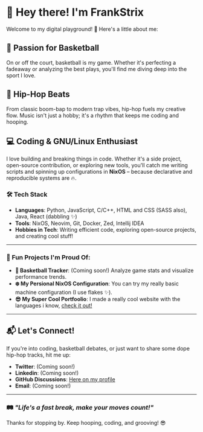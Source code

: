 # 👋 Hey there! I'm FrankStrix

Welcome to my digital playground! 🚀 Here's a little about me:

## 🏀 Passion for Basketball  
On or off the court, basketball is my game. Whether it's perfecting a fadeaway or analyzing the best plays, you'll find me diving deep into the sport I love. 

## 🎵 Hip-Hop Beats  
From classic boom-bap to modern trap vibes, hip-hop fuels my creative flow. Music isn't just a hobby; it's a rhythm that keeps me coding and hooping.

## 💻 Coding & GNU/Linux Enthusiast  
I love building and breaking things in code. Whether it's a side project, open-source contribution, or exploring new tools, you'll catch me writing scripts and spinning up configurations in **NixOS** – because declarative and reproducible systems are 🔥. 

### 🛠 Tech Stack
- **Languages**: Python, JavaScript, C/C++, HTML and CSS (SASS also), Java, React (dabbling ✨)
- **Tools**: NixOS, Neovim, Git, Docker, Zed, Intellij IDEA
- **Hobbies in Tech**: Writing efficient code, exploring open-source projects, and creating cool stuff!

---

### 🌟 Fun Projects I'm Proud Of:
- **🏀 Basketball Tracker**: (Coming soon!) Analyze game stats and visualize performance trends.
- **❄️ My Persional NixOS Configuration**: You can try my really basic machine configuration (I use flakes ✨).
- **😎 My Super Cool Portfoolio**: I made a really cool website with the languages i know, [check it out!](https://webuser.itis.pr.it/~sFRANCAV1/)

---

## 📬 Let's Connect!  
If you're into coding, basketball debates, or just want to share some dope hip-hop tracks, hit me up:

- **Twitter**: (Coming soon!)
- **Linkedin**: (Coming soon!)
- **GitHub Discussions**: [Here on my profile](https://github.com/FrankStrix)
- **Email**: (Coming soon!)

---

### 🛤️ *"Life's a fast break, make your moves count!"*  
Thanks for stopping by. Keep hooping, coding, and grooving! 😎
